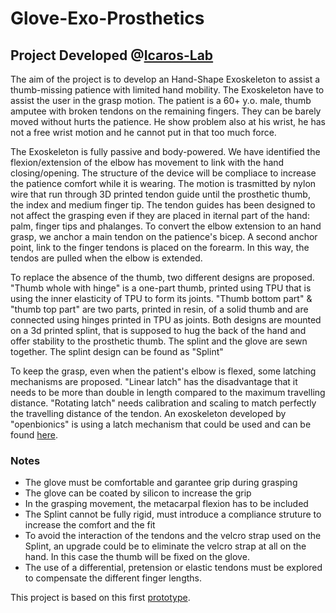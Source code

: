 # Glove-Exo-Prosthetics
## Project Developed @[Icaros-Lab](https://www.icaros.unina.it/)

The aim of the project is to develop an Hand-Shape Exoskeleton to assist a thumb-missing patience with limited hand mobility. The Exoskeleton have to assist the user in the grasp motion. The patient is a 60+ y.o. male, thumb amputee with broken tendons on the remaining fingers. They can be barely moved without hurts the patience. He show problem also at his wrist, he has not a free wrist motion and he cannot put in that too much force.

The Exoskeleton is fully passive and body-powered. We have identified the flexion/extension of the elbow has movement to link with the hand closing/opening. The structure of the device will be compliace to increase the patience comfort while it is wearing. The motion is trasmitted by nylon wire that run through 3D printed tendon guide until the prosthetic thumb, the index and medium finger tip. The tendon guides has been designed to not affect the grasping even if they are placed in iternal part of the hand: palm, finger tips and phalanges. To convert the elbow extension to an hand grasp, we anchor a main tendon on the patience's bicep. A second anchor point, link to the finger tendons is placed on the forearm. In this way, the tendos are pulled when the elbow is extended.

To replace the absence of the thumb, two different designs are proposed. "Thumb whole with hinge" is a one-part thumb, printed using TPU that is using the inner elasticity of TPU to form its joints. "Thumb bottom part" & "thumb top part" are two parts, printed in resin, of a solid thumb and are connected using hinges printed in TPU as joints. Both designs are mounted on a 3d printed splint, that is supposed to hug the back of the hand and offer stability to the prosthetic thumb. The splint and the glove are sewn together. The splint design can be found as "Splint"

To keep the grasp, even when the patient's elbow is flexed, some latching mechanisms are proposed. "Linear latch" has the disadvantage that it needs to be more than double in length compared to the maximum travelling distance. "Rotating latch" needs calibration and scaling to match perfectly the travelling distance of the tendon. An exoskeleton developed by "openbionics" is using a latch mechanism that could be used and can be found [here](https://github.com/OpenBionics/Body-Powered-Exoskeleton-Glove).

### Notes
- The glove must be comfortable and garantee grip during grasping
- The glove can be coated by silicon to increase the grip
- In the grasping movement, the metacarpal flexion has to be included
- The Splint cannot be fully rigid, must introduce a compliance struture to increase the comfort and the fit
- To avoid the interaction of the tendons and the velcro strap used on the Splint, an upgrade could be to eliminate the velcro strap at all on the hand. In this case the thumb will be fixed on the glove.
- The use of a differential, pretension or elastic tendons must be explored to compensate the different finger lengths.


This project is based on this first [prototype](https://github.com/petrokal/ICAROS).
